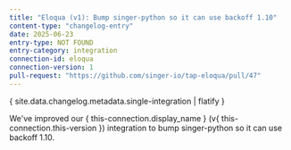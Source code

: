 ```yaml
---
title: "Eloqua (v1): Bump singer-python so it can use backoff 1.10"
content-type: "changelog-entry"
date: 2025-06-23
entry-type: NOT FOUND
entry-category: integration
connection-id: eloqua
connection-version: 1
pull-request: "https://github.com/singer-io/tap-eloqua/pull/47"
---
```

{ site.data.changelog.metadata.single-integration | flatify }

We've improved our { this-connection.display_name } (v{ this-connection.this-version }) integration to bump singer-python so it can use backoff 1.10.